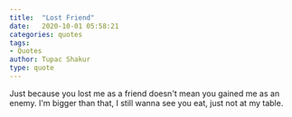```yaml
---
title:  "Lost Friend"
date:   2020-10-01 05:58:21
categories: quotes
tags:
- Quotes
author: Tupac Shakur
type: quote
---
```


Just because you lost me as a friend doesn't mean you gained me as an enemy. I'm bigger than that, I still wanna see you eat, just not at my table.
